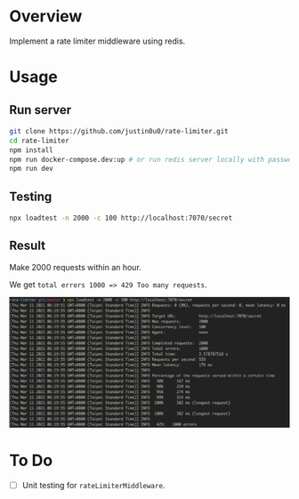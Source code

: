 # Overview

Implement a rate limiter middleware using redis.

# Usage

## Run server

```bash
git clone https://github.com/justin0u0/rate-limiter.git
cd rate-limiter
npm install
npm run docker-compose.dev:up # or run redis server locally with password='password'
npm run dev
```

## Testing
```bash
npx loadtest -n 2000 -c 100 http://localhost:7070/secret
```

## Result

Make 2000 requests within an hour.

We get `total errors 1000 => 429 Too many requests`.

![](/assets/rate-limiter-test.png)

# To Do

- [ ] Unit testing for `rateLimiterMiddleware`.
